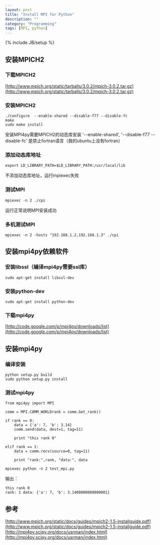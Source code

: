 ```yaml
---
layout: post
title: "Install MPI for Python"
description: ""
category: "Programming"
tags: [MPI, python]
---
```

{% include JB/setup %}


## 安装MPICH2


### 下载MPICH2

[http://www.mpich.org/static/tarballs/3.0.2/mpich-3.0.2.tar.gz](http://www.mpich.org/static/tarballs/3.0.2/mpich-3.0.2.tar.gz)

### 安装MPICH2

    ./configure  --enable-shared --disable-f77 --disable-fc
    make
    sudo make install


安装MPI4py需要MPICH2的动态库安装 '--enable-shared',
'--disable-f77 --disable-fc' 是禁止fortran语言（我的ubuntu上没有fortran）


### 添加动态库地址

    export LD_LIBRARY_PATH=$LD_LIBRARY_PATH:/usr/local/lib

不添加动态库地址，运行mpiexec失败

### 测试MPI

    mpiexec -n 2 ./cpi

运行正常说明MPI安装成功

### 多机测试MPI

    mpiexec -n 2 -hosts "192.168.1.2,192.168.1.3" ./cpi


## 安装mpi4py依赖软件

### 安装libssl（编译mpi4py需要ssl库）

    sudo apt-get install libssl-dev

### 安装python-dev

    sudo apt-get install python-dev

### 下载mpi4py

[http://code.google.com/p/mpi4py/downloads/list](http://code.google.com/p/mpi4py/downloads/list)


## 安装mpi4py

### 编译安装

    python setup.py build
    sudo python setup.py install

### 测试mpi4py

    from mpi4py import MPI

    comm = MPI.COMM_WORLDrank = comm.Get_rank()

    if rank == 0:
        data = {'a': 7, 'b': 3.14}
        comm.send(data, dest=1, tag=11)

        print "this rank 0"

    elif rank == 1:
        data = comm.recv(source=0, tag=11)

        print "rank:",rank, "data:", data

    mpiexec python -n 2 test_mpi.py

输出：

    this rank 0
    rank: 1 data: {'a': 7, 'b': 3.1400000000000001}


## 参考

[http://www.mpich.org/static/docs/guides/mpich2-1.5-installguide.pdf](http://www.mpich.org/static/docs/guides/mpich2-1.5-installguide.pdf)
[http://mpi4py.scipy.org/docs/usrman/index.html](http://mpi4py.scipy.org/docs/usrman/index.html)
